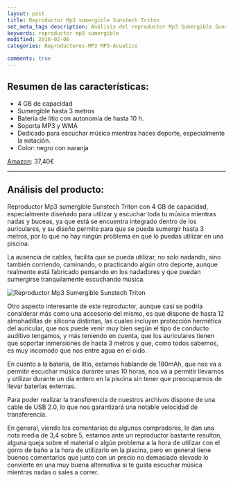 ```yaml
---
layout: post
title: Reproductor Mp3 sumergible Sunstech Triton
set_meta_tags description: Análisis del reproductor Mp3 Sumergible Sunstech Triton
keywords: reproductor mp3 sumergible
modified: 2016-02-06
categories: Reproductores-MP3 MP3-Acuatico

comments: true
---
```

## Resumen de las características:

 - 4 GB de capacidad
 - Sumergible hasta 3 metros
 - Batería de litio con autonomía de hasta 10 h.
 - Soporta MP3 y WMA
 - Dedicado para escuchar música mientras haces deporte, especialmente la natación.
 - Color: negro con naranja


[Amazon](http://www.amazon.es/gp/product/B005DKJ40O/ref=as_li_ss_tl?ie=UTF8&camp=3626&creative=24822&creativeASIN=B005DKJ40O&linkCode=as2&tag=jerdelan-21 "Reproductor Mp3 Sumergible Sunstech Triton"): 37,40€


***

## Análisis del producto:

Reproductor Mp3 sumergible Sunstech Triton con 4 GB de capacidad, especialmente diseñado para utilizar y escuchar toda tu música mientras nadas y buceas, ya que está se encuentra integrado dentro de los auriculares, y su diseño permite para que se pueda sumergir hasta 3 metros, por lo que no hay ningún problema en que lo puedas utilizar en una piscina.

La ausencia de cables, facilita que se pueda utilizar, no solo nadando, sino también corriendo, caminando, o practicando algún otro deporte, aunque realmente está fabricado pensando en los nadadores y que puedan sumergirse tranquilamente escuchando música.

![Reproductor Mp3 Sumergible Sunstech Triton](http://i.imgur.com/6P3A3KU.jpg?1 "TSunstech Triton")

Otro aspecto interesante de este reproductor, aunque casi se podría considerar más como una accesorio del mismo, es que dispone de hasta 12 almohadillas de silicona distintas, las cuales incluyen protección hermética del auricular, que nos puede venir muy bien según el tipo de conducto auditivo tengamos, y más teniendo en cuenta, que los auriculares tienen que soportar inmersiones de hasta 3 metros y que, como todos sabemos, es muy incomodo que nos entre agua en el oido.

En cuanto a la batería, de litio, estamos hablando de 180mAh, que nos va a permitir escuchar música durante unas 10 horas, nos va a permitir llevarnos y utilizar durante un día entero en la piscina sin tener que preocuparnos de llevar baterías externas.

Para poder realizar la transferencia de nuestros archivos dispone de una cable de USB 2.0, lo que nos garantizará una notable velocidad de transferencia.

En general, viendo los comentarios de algunos compradores, le dan una nota media de 3,4 sobre 5, estamos ante un reproductor bastante resulton, alguna queja sobre el material o algún problema a la hora de utilizar con el gorro de baño a la hora de utilizarlo en la piscina, pero en general tiene buenos comentarios que junto con un precio no demasiado elevado lo convierte en una muy buena alternativa si te gusta escuchar música mientras nadas o sales a correr.


